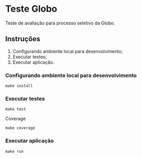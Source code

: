 # Teste Globo

Teste de avaliação para processo seletivo da Globo.

## Instruções

1. Configurando ambiente local para desenvolvimento;
2. Executar testes;
3. Executar aplicação.

### Configurando ambiente local para desenvolvimento

```shell
make install
```

### Executar testes

```shell
make test
```

Coverage

```shell
make coverage
```

### Executar aplicação

```shell
make run
```
